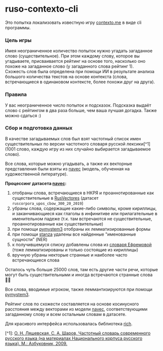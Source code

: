 # ruso-contexto-cli

Это попытка локализовать известную игру [contexto.me](https://contexto.me/) в виде cli программы.

### Цель игры

Имея неограниченное количество попыток нужно угадать загаданное слово (существительное). При этом каждому слову, которое вы угадываете, присваивается рейтинг на основе того, насколько оно похоже на загаданное слово (у загаданного слова рейтинг 1).<br>
Схожесть слов была определена при помощи ИИ в результате анализа большого количества текстов на основе контекста (слова, встречающиеся в одинаковом контексте, более похожи друг на друга).

### Правила

У вас неограниченное число попыток и подсказок. Подсказка выдаёт слово с рейтингом в два раза больше, чем ваша лучшая догадка. Также можно сдаться :)

### Сбор и подготовка данных

В качестве загадываемых слов был взят частотный список имен существительных по версии частотного словаря русской лексики[^1] (1001 слово, каждую игру из них случайно выбирается загадываемое слово).

Все слова, которые можно угадывать, а также их векторные представления были взяты из [navec](https://github.com/natasha/navec) (модель, обученная на художественной литературе).

**Процессинг датасета [navec](https://github.com/natasha/navec):**
1. отобраны слова, встречающиеся в НКРЯ и проаннотированные как существительные в [RusVectores](https://rusvectores.org/ru/models/) (датасет `ruscorpora_upos_cbow_300_20_2019`)
2. убраны слова, содержащие какие-либо символы, кроме кириллицы, и заканчивающиеся как глаголы в инфинитиве или прилагательные в именительном падеже (т.к. там встречаются не существительные, проаннотированные как существительные)
3. при помощи [pymystem3](https://github.com/nlpub/pymystem3) отобраны их лемматизированные формы
4. при помощи [stanza](https://github.com/stanfordnlp/stanza) удалены все найденные "именованные сущности" (NER)
5. к получившемуся списку добавлены слова из [словаря Ефремовой](https://github.com/Harrix/Russian-Nouns) (тоже лемматизированы и только состоящие из кириллицы)
6. вручную убраны некторые странные и наиболее часто встречающиеся слова

Осталось чуть больше 25000 слов, там есть другие части речи, которые могут быть существительными и иногда встречаются странные слова 🤷‍♀️

Все слова, вводимые игроком, также леммантизируются при помощи [pymystem3](https://github.com/nlpub/pymystem3).

Рейтинг слов по схожести составляется на основе косинусного расстояния между векторами из модели [navec](https://github.com/natasha/navec), соответствующими загаданному слову и всем остальным словам в датасете.

Для красивого интерфейса использовалась библиотека [rich](https://github.com/Textualize/rich).

[^1]&#x3A; [О. Н. Ляшевская, С. А. Шаров, Частотный словарь современного русского языка (на материалах Национального корпуса русского языка). М.: Азбуковник, 2009.](http://dict.ruslang.ru/freq.php?)
